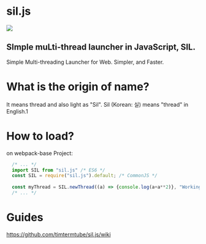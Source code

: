 # sil.js
<div style="text-align: left;"><a href="https://www.npmjs.com/package/sil.js"><img src="https://img.shields.io/npm/v/siljs?style=flat-square"/></a></div>

<h2>SImple muLti-thread launcher in JavaScript, SIL.</h2>
Simple Multi-threading Launcher for Web. Simpler, and Faster.

# What is the origin of name?
It means thread and also light as "Sil". 
Sil (Korean: 실) means "thread" in English.1

# How to load?
on webpack-base Project:
```javascript
  /* ... */
  import SIL from "sil.js" /* ES6 */
  const SIL = require("sil.js").default; /* CommonJS */ 
  
  const myThread = SIL.newThread((a) => {console.log(a+a**2)}, "WorkingAnt", [15]);
  /* ... */ 
```

# Guides
https://github.com/timtermtube/sil.js/wiki
